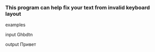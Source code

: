 ### This program can help fix your text from invalid keyboard layout

examples

input Ghbdtn

output Привет
